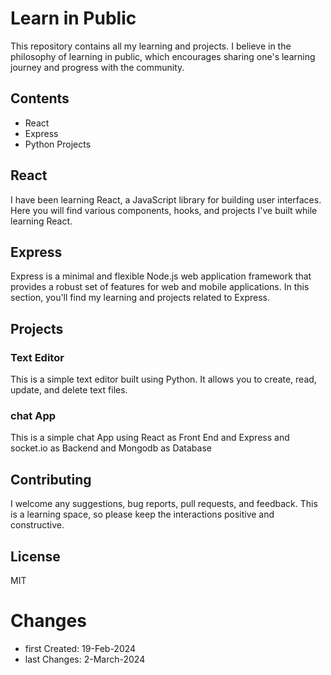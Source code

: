 # Learn in Public

This repository contains all my learning and projects. I believe in the philosophy of learning in public, which encourages sharing one's learning journey and progress with the community.

## Contents

- React
- Express
- Python Projects

## React

I have been learning React, a JavaScript library for building user interfaces. Here you will find various components, hooks, and projects I've built while learning React.

## Express

Express is a minimal and flexible Node.js web application framework that provides a robust set of features for web and mobile applications. In this section, you'll find my learning and projects related to Express.

## Projects

### Text Editor

This is a simple text editor built using Python. It allows you to create, read, update, and delete text files.

### chat App

This is a simple chat App using React as Front End and Express and socket.io as Backend and Mongodb as Database

## Contributing

I welcome any suggestions, bug reports, pull requests, and feedback. This is a learning space, so please keep the interactions positive and constructive.

## License

MIT






# Changes

- first Created: 19-Feb-2024
- last Changes: 2-March-2024

